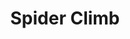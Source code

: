 ---
title: "Spider Climb"
index: "spider-climb"
permalink: /spells/spider-climb/
tags:
  - Spell
  - 2nd Level
  - Transmutation
available_for:
  - Sorcerer
  - Warlock
  - Wizard
level: "2nd Level"
school: "Transmutation"
range: "Touch"
comp:
  - V
  - S
  - M
material: "a drop of bitumen and a spider."
duration: "1 Hour"
concentration: true
description: |
  Until the spell ends, one willing creature you touch gains the ability to move up, down, and across vertical surfaces and upside down along ceilings, while leaving its hands free. The target also gains a climbing speed equal to its walking speed.
excerpt: "Until the spell ends, one willing creature you touch gains the ability to move up, down, and across vertical surfaces and upside down along ceilings, while leaving its hands free."
source: "Basic Rules"
---